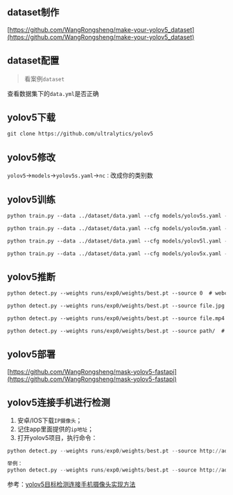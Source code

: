 ## dataset制作

[https://github.com/WangRongsheng/make-your-yolov5_dataset](https://github.com/WangRongsheng/make-your-yolov5_dataset)

## dataset配置

> 看案例`dataset`

查看数据集下的`data.yml`是否正确

## yolov5下载

```html
git clone https://github.com/ultralytics/yolov5
```

## yolov5修改

`yolov5`->`models`->`yolov5s.yaml`->`nc：`改成你的类别数

## yolov5训练

```html
python train.py --data ../dataset/data.yaml --cfg models/yolov5s.yaml --batch-size 8

python train.py --data ../dataset/data.yaml --cfg models/yolov5m.yaml --batch-size 4

python train.py --data ../dataset/data.yaml --cfg models/yolov5l.yaml --batch-size 2

python train.py --data ../dataset/data.yaml --cfg models/yolov5x.yaml --batch-size 2
```

## yolov5推断

```html
python detect.py --weights runs/exp0/weights/best.pt --source 0  # webcam

python detect.py --weights runs/exp0/weights/best.pt --source file.jpg  # image 

python detect.py --weights runs/exp0/weights/best.pt --source file.mp4  # video

python detect.py --weights runs/exp0/weights/best.pt --source path/  # directory
```

## yolov5部署

[https://github.com/WangRongsheng/mask-yolov5-fastapi](https://github.com/WangRongsheng/mask-yolov5-fastapi)

## yolov5连接手机进行检测

1. 安卓/IOS下载`IP摄像头`；
2. 记住app里面提供的`ip地址`；
3. 打开yolov5项目，执行命令：
```python
python detect.py --weights runs/exp0/weights/best.pt --source http://admin:admin@+ip地址

举例：
python detect.py --weights runs/exp0/weights/best.pt --source http://admin:admin@192.168.1.186:8081
```

参考：[yolov5目标检测连接手机摄像头实现方法](https://www.bilibili.com/video/BV1Bz4y1S7za)
